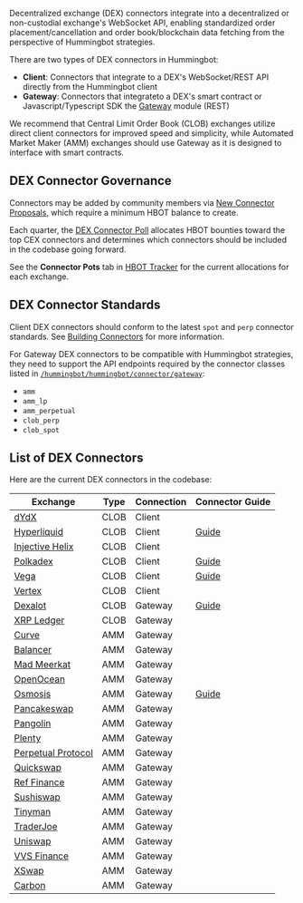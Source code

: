 Decentralized exchange (DEX) connectors integrate into a decentralized or non-custodial exchange's WebSocket API, enabling standardized order placement/cancellation and order book/blockchain data fetching from the perspective of Hummingbot strategies.

There are two types of DEX connectors in Hummingbot:

* **Client**: Connectors that integrate to a DEX's WebSocket/REST API directly from the Hummingbot client
* **Gateway**: Connectors that integrateto a DEX's smart contract or Javascript/Typescript SDK the [Gateway](/gateway) module (REST)

We recommend that Central Limit Order Book (CLOB) exchanges utilize direct client connectors for improved speed and simplicity, while Automated Market Maker (AMM) exchanges should use Gateway as it is designed to interface with smart contracts.

## DEX Connector Governance

Connectors may be added by community members via [New Connector Proposals](/governance/proposals), which require a minimum HBOT balance to create.

Each quarter, the [DEX Connector Poll](/governance/polls) allocates HBOT bounties toward the top CEX connectors and determines which connectors should be included in the codebase going forward.

See the **Connector Pots** tab in [HBOT Tracker](https://docs.google.com/spreadsheets/d/1UNAumPMnXfsghAAXrfKkPGRH9QlC8k7Cu1FGQVL1t0M/edit?usp=sharing) for the current allocations for each exchange.

## DEX Connector Standards

Client DEX connectors should conform to the latest `spot` and `perp` connector standards. See [Building Connectors](/developers/connectors) for more information.

For Gateway DEX connectors to be compatible with Hummingbot strategies, they need to support the API endpoints required by the connector classes listed in [`/hummingbot/hummingbot/connector/gateway`](https://github.com/hummingbot/hummingbot/tree/master/hummingbot/connector/gateway):

* `amm`
* `amm_lp`
* `amm_perpetual`
* `clob_perp`
* `clob_spot`

## List of DEX Connectors

Here are the current DEX connectors in the codebase:

| Exchange | Type | Connection | Connector Guide |
|----------|------|------------|---|
| [dYdX](../exchanges/dydx.md) | CLOB | Client |
| [Hyperliquid](../exchanges/hyperliquid.md) | CLOB | Client | [Guide](/academy-content/using-hyperliquid-vaults-with-hummingbot)
| [Injective Helix](../exchanges/injective.md) | CLOB | Client |
| [Polkadex](../exchanges/polkadex.md) | CLOB | Client | [Guide](/academy-content/using-polkadex-with-hummingbot)
| [Vega](../exchanges/vega.md) | CLOB | Client | [Guide](/academy-content/using-vega-protocol-with-hummingbot)
| [Vertex](../exchanges/vertex.md) | CLOB | Client |
| [Dexalot](../exchanges/dexalot.md) | CLOB | Gateway | [Guide](/academy-content/using-dexalot-with-hummingbot)
| [XRP Ledger](../exchanges/xrpl.md) | CLOB | Gateway |
| [Curve](../exchanges/curve.md) | AMM | Gateway |
| [Balancer](../exchanges/balancer.md) | AMM | Gateway |
| [Mad Meerkat](../exchanges/mad-meerkat.md) | AMM | Gateway |
| [OpenOcean](../exchanges/openocean.md) | AMM | Gateway |
| [Osmosis](../exchanges/osmosis.md) | AMM | Gateway | [Guide](/academy-content/using-osmosis-with-hummingbot)
| [Pancakeswap](../exchanges/pancakeswap.md) | AMM | Gateway |
| [Pangolin](../exchanges/pangolin.md) | AMM | Gateway |
| [Plenty](../exchanges/plenty.md) | AMM | Gateway |
| [Perpetual Protocol](../exchanges/perp.md) | AMM | Gateway |
| [Quickswap](../exchanges/quickswap.md) | AMM | Gateway |
| [Ref Finance](../exchanges/ref.md) | AMM | Gateway |
| [Sushiswap](../exchanges/sushiswap.md) | AMM | Gateway |
| [Tinyman](../exchanges/tinyman.md) | AMM | Gateway |
| [TraderJoe](../exchanges/traderjoe.md) | AMM | Gateway |
| [Uniswap](../exchanges/uniswap.md) | AMM | Gateway |
| [VVS Finance](../exchanges/vvs.md) | AMM | Gateway |
| [XSwap](../exchanges/xswap.md) | AMM | Gateway |
| [Carbon](../exchanges/carbon.md) | AMM | Gateway |

